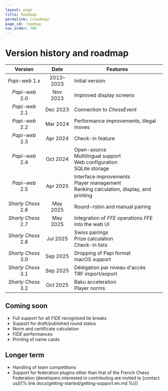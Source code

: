 ```yaml
---
layout: page
title: Roadmap
permalink: /roadmap/
page_id: roadmap
nav_order: 700
---
```


# Version history and roadmap

|      Version       |   Date    | Features                                                                                    |
|:------------------:|:---------:|---------------------------------------------------------------------------------------------|
|   _Papi-web_ 1.x   | 2013–2023 | Initial version                                                                             |
|   _Papi-web_ 2.0   | Nov 2023  | Improved display screens                                                                    |
|   _Papi-web_ 2.1   | Dec 2023  | Connection to _ChessEvent_                                                                  |
|   _Papi-web_ 2.2   | Mar 2024  | Performance improvements, illegal moves                                                     |
|   _Papi-web_ 2.3   | Apr 2024  | Check-in feature                                                                            |
|   _Papi-web_ 2.4   | Oct 2024  | Open-source<br/>Multilingual support<br/>Web configuration<br/>SQLite storage               |
|   _Papi-web_ 2.5   | Apr 2025  | Interface improvements<br/>Player management<br/>Ranking calculation, display, and printing |
| _Sharly Chess_ 2.6 | May 2025  | Round-robin and manual pairing                                                              |
| _Sharly Chess_ 2.7 | May 2025  | Integration of _FFE_ operations _FFE_ into the web UI                                       |
| _Sharly Chess_ 2.8 | Jul 2025  | Swiss pairings<br/>Prize calculation<br/>Check-in lists                                     |
| _Sharly Chess_ 3.0 | Sep 2025  | Dropping of Papi format<br/>macOS support                                                   |
| _Sharly Chess_ 3.1 | Sep 2025  | Délégation par niveau d'accès<br/>TRF import/export                                         |
| _Sharly Chess_ 3.2 | Oct 2025  | Baku acceleration<br/>Player norms                                                          |

## Coming soon

* Full support for all _FIDE_ recognised tie breaks
* Support for draft/published round status
* Norm and certificate calculation
* _FIDE_ performances
* Printing of name cards

## Longer term

* Handling of team competitions
* Support for federation plugins other than that of the French Chess Federation (developers interested in contributing are invited to [contact us]({% link docs/getting-started/getting-support.en.md %}))
